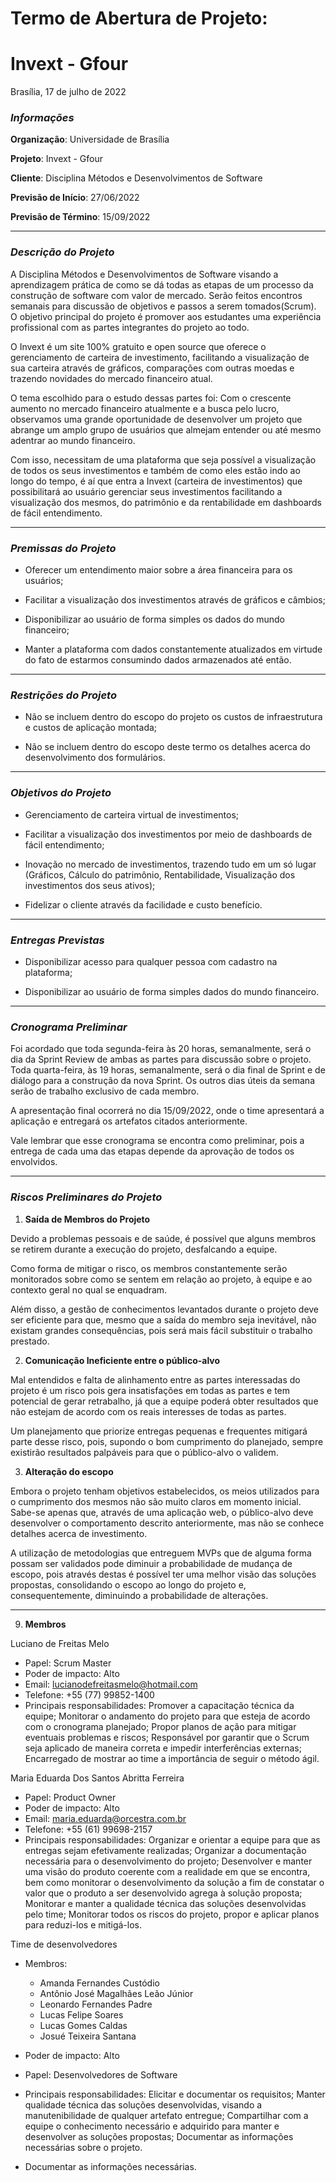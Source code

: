 # Termo de Abertura de Projeto:
# Invext - Gfour 
Brasília, 17 de julho de 2022 

### _*Informações*_

**Organização**: Universidade de Brasília

**Projeto**: Invext - Gfour

**Cliente**: Disciplina Métodos e Desenvolvimentos de Software 

**Previsão de Início**: 27/06/2022

**Previsão de Término**: 15/09/2022

---------------------------------------------------------------

### _*Descrição do Projeto*_

   A Disciplina Métodos e Desenvolvimentos de Software visando a aprendizagem prática de como se dá todas as etapas de um processo da construção de software com valor de mercado. Serão feitos encontros semanais para discussão de objetivos e passos a serem tomados(Scrum). O objetivo principal do projeto é promover aos estudantes uma experiência profissional com as partes integrantes do projeto ao todo.
   
   O Invext é um site 100% gratuito e open source que oferece o gerenciamento de carteira de investimento, facilitando a visualização de sua carteira através de gráficos, comparações com outras moedas e trazendo novidades do mercado financeiro atual.
  
  O tema escolhido para o estudo dessas partes foi: Com o crescente aumento no mercado financeiro atualmente e a busca pelo lucro, observamos uma grande oportunidade de desenvolver um projeto que abrange um amplo grupo de usuários que almejam entender ou até mesmo adentrar ao mundo financeiro.
   
   Com isso, necessitam de uma plataforma que seja possível a visualização de todos os seus investimentos e também de como eles estão indo ao longo do tempo, é aí que entra a Invext (carteira de investimentos) que possibilitará ao usuário gerenciar seus investimentos facilitando a visualização dos mesmos, do patrimônio e da rentabilidade em dashboards de fácil entendimento.

---------------------------------------------------------------

### _*Premissas do Projeto*_

- Oferecer um entendimento maior sobre a área financeira para os usuários;

- Facilitar a visualização dos investimentos através de gráficos e câmbios;

- Disponibilizar ao usuário de forma simples os dados do mundo financeiro;

- Manter a plataforma com dados constantemente atualizados em virtude do fato de estarmos consumindo dados armazenados até então.

---------------------------------------------------------------

### _*Restrições do Projeto*_

- Não se incluem dentro do escopo do projeto os custos de infraestrutura e custos de aplicação montada;

- Não se incluem dentro do escopo deste termo os detalhes acerca do desenvolvimento dos formulários.

---------------------------------------------------------------

### _*Objetivos do Projeto*_

- Gerenciamento de carteira virtual de investimentos;

- Facilitar a visualização dos investimentos por meio de dashboards de
fácil entendimento;

- Inovação no mercado de investimentos, trazendo tudo em um só lugar (Gráficos, Cálculo do patrimônio, Rentabilidade, Visualização dos investimentos dos seus ativos);

- Fidelizar o cliente através da facilidade e custo benefício.

---------------------------------------------------------------

### _*Entregas Previstas*_

- Disponibilizar acesso para qualquer pessoa com cadastro na
plataforma;

- Disponibilizar ao usuário de forma simples dados do mundo
financeiro.

---------------------------------------------------------------

### _*Cronograma Preliminar*_

   Foi acordado que toda segunda-feira às 20 horas, semanalmente, será o dia da Sprint Review de ambas as partes para discussão sobre o projeto. Toda quarta-feira, às 19 horas, semanalmente, será o dia final de Sprint e de diálogo para a construção da nova Sprint. Os outros dias úteis da semana serão de trabalho exclusivo de cada membro.

   A apresentação final ocorrerá no dia 15/09/2022, onde o time apresentará a aplicação e entregará os artefatos citados anteriormente.

   Vale lembrar que esse cronograma se encontra como preliminar, pois a entrega de cada uma das etapas depende da aprovação de todos os envolvidos.

---------------------------------------------------------------

### _*Riscos Preliminares do Projeto*_

1. **Saída de Membros do Projeto**

Devido a problemas pessoais e de saúde, é possível que alguns membros se retirem durante a execução do projeto, desfalcando a equipe.

Como forma de mitigar o risco, os membros constantemente serão monitorados sobre como se sentem em relação ao projeto, à equipe e ao contexto geral no qual se enquadram.

Além disso, a gestão de conhecimentos levantados durante o projeto deve ser eficiente para que, mesmo que a saída do membro seja inevitável, não existam grandes consequências, pois será mais fácil substituir o trabalho prestado.

2. **Comunicação Ineficiente entre o público-alvo**

Mal entendidos e falta de alinhamento entre as partes interessadas do projeto é um risco pois gera insatisfações em todas as partes e tem potencial de gerar retrabalho, já que a equipe poderá obter resultados que não estejam de acordo com os reais interesses de todas as partes.

Um planejamento que priorize entregas pequenas e frequentes mitigará parte desse risco, pois, supondo o bom cumprimento do planejado, sempre existirão resultados palpáveis para que o público-alvo o validem.

3. **Alteração do escopo**

Embora o projeto tenham objetivos estabelecidos, os meios utilizados para o cumprimento dos mesmos não são muito claros em momento inicial. Sabe-se apenas que, através de uma aplicação web, o público-alvo deve desenvolver o comportamento descrito anteriormente, mas não se conhece detalhes acerca de investimento.

A utilização de metodologias que entreguem MVPs que de alguma forma possam ser validados pode diminuir a probabilidade de mudança de escopo, pois através destas é possível ter uma melhor visão das soluções propostas, consolidando o escopo ao longo do projeto e, consequentemente, diminuindo a probabilidade de alterações.

---------------------------------------------------------------

9. **Membros**

Luciano de Freitas Melo

- Papel: Scrum Master
- Poder de impacto: Alto
- Email: lucianodefreitasmelo@hotmail.com
- Telefone: +55 (77) 99852-1400
- Principais responsabilidades: Promover a capacitação técnica da equipe; Monitorar o andamento do projeto para que esteja de acordo com o cronograma planejado; Propor planos de ação para mitigar eventuais problemas e riscos; Responsável por garantir que o Scrum seja aplicado de maneira correta e impedir interferências externas; Encarregado de mostrar ao time a importância de seguir o método ágil.

Maria Eduarda Dos Santos Abritta Ferreira

- Papel: Product Owner
- Poder de impacto: Alto
- Email: <maria.eduarda@orcestra.com.br>
- Telefone: +55 (61) 99698-2157
- Principais responsabilidades: Organizar e orientar a equipe para que as entregas sejam efetivamente realizadas; Organizar a documentação necessária para o desenvolvimento do projeto; Desenvolver e manter uma visão do produto coerente com a realidade em que se encontra, bem como monitorar o desenvolvimento da solução a fim de constatar o valor que o produto a ser desenvolvido agrega à solução proposta; Monitorar e manter a qualidade técnica das soluções desenvolvidas pelo time; Monitorar todos os riscos do projeto, propor e aplicar planos para reduzi-los e mitigá-los.

Time de desenvolvedores

- Membros:
  - Amanda Fernandes Custódio
  - Antônio José Magalhães Leão Júnior
  - Leonardo Fernandes Padre
  - Lucas Felipe Soares
  - Lucas Gomes Caldas
  - Josué Teixeira Santana
- Poder de impacto: Alto
- Papel: Desenvolvedores de Software
- Principais responsabilidades: Elicitar e documentar os requisitos; Manter qualidade técnica das soluções desenvolvidas, visando a manutenibilidade de qualquer artefato entregue; Compartilhar com a equipe o conhecimento necessário e adquirido para manter e desenvolver as soluções propostas; Documentar as informações necessárias sobre o projeto.

- Documentar as informações necessárias.
